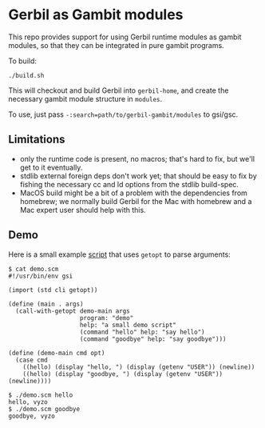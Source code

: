# Gerbil as Gambit modules

This repo provides support for using Gerbil runtime modules as gambit modules,
so that they can be integrated in pure gambit programs.

To build:
```
./build.sh
```

This will checkout and build Gerbil into `gerbil-home`, and create the
necessary gambit module structure in `modules`.

To use, just pass `-:search=path/to/gerbil-gambit/modules` to gsi/gsc.

## Limitations
- only the runtime code is present, no macros; that's hard to fix,
  but we'll get to it eventually.
- stdlib external foreign deps don't work yet; that should be easy to fix
  by fishing the necessary cc and ld options from the stdlib build-spec.
- MacOS build might be a bit of a problem with the dependencies from homebrew;
  we normally build Gerbil for the Mac with homebrew and a Mac expert user
  should help with this.

## Demo

Here is a small example [script](demo.scm) that uses `getopt` to parse arguments:
```
$ cat demo.scm
#!/usr/bin/env gsi

(import (std cli getopt))

(define (main . args)
  (call-with-getopt demo-main args
                    program: "demo"
                    help: "a small demo script"
                    (command "hello" help: "say hello")
                    (command "goodbye" help: "say goodbye")))

(define (demo-main cmd opt)
  (case cmd
    ((hello) (display "hello, ") (display (getenv "USER")) (newline))
    ((hello) (display "goodbye, ") (display (getenv "USER")) (newline))))

$ ./demo.scm hello
hello, vyzo
$ ./demo.scm goodbye
goodbye, vyzo
```

